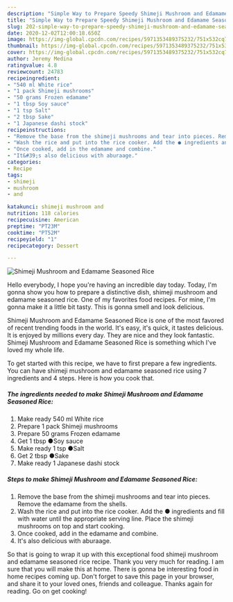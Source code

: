 ```yaml
---
description: "Simple Way to Prepare Speedy Shimeji Mushroom and Edamame Seasoned Rice"
title: "Simple Way to Prepare Speedy Shimeji Mushroom and Edamame Seasoned Rice"
slug: 202-simple-way-to-prepare-speedy-shimeji-mushroom-and-edamame-seasoned-rice
date: 2020-12-02T12:00:18.650Z
image: https://img-global.cpcdn.com/recipes/5971353489375232/751x532cq70/shimeji-mushroom-and-edamame-seasoned-rice-recipe-main-photo.jpg
thumbnail: https://img-global.cpcdn.com/recipes/5971353489375232/751x532cq70/shimeji-mushroom-and-edamame-seasoned-rice-recipe-main-photo.jpg
cover: https://img-global.cpcdn.com/recipes/5971353489375232/751x532cq70/shimeji-mushroom-and-edamame-seasoned-rice-recipe-main-photo.jpg
author: Jeremy Medina
ratingvalue: 4.8
reviewcount: 24783
recipeingredient:
- "540 ml White rice"
- "1 pack Shimeji mushrooms"
- "50 grams Frozen edamame"
- "1 tbsp Soy sauce"
- "1 tsp Salt"
- "2 tbsp Sake"
- "1 Japanese dashi stock"
recipeinstructions:
- "Remove the base from the shimeji mushrooms and tear into pieces. Remove the edamame from the shells."
- "Wash the rice and put into the rice cooker. Add the ● ingredients and fill with water until the appropriate serving line. Place the shimeji mushrooms on top and start cooking."
- "Once cooked, add in the edamame and combine."
- "It&#39;s also delicious with aburaage."
categories:
- Recipe
tags:
- shimeji
- mushroom
- and

katakunci: shimeji mushroom and 
nutrition: 118 calories
recipecuisine: American
preptime: "PT23M"
cooktime: "PT52M"
recipeyield: "1"
recipecategory: Dessert

---
```



![Shimeji Mushroom and Edamame Seasoned Rice](https://img-global.cpcdn.com/recipes/5971353489375232/751x532cq70/shimeji-mushroom-and-edamame-seasoned-rice-recipe-main-photo.jpg)

Hello everybody, I hope you're having an incredible day today. Today, I'm gonna show you how to prepare a distinctive dish, shimeji mushroom and edamame seasoned rice. One of my favorites food recipes. For mine, I'm gonna make it a little bit tasty. This is gonna smell and look delicious.



Shimeji Mushroom and Edamame Seasoned Rice is one of the most favored of recent trending foods in the world. It's easy, it's quick, it tastes delicious. It is enjoyed by millions every day. They are nice and they look fantastic. Shimeji Mushroom and Edamame Seasoned Rice is something which I've loved my whole life.


To get started with this recipe, we have to first prepare a few ingredients. You can have shimeji mushroom and edamame seasoned rice using 7 ingredients and 4 steps. Here is how you cook that.

<!--inarticleads1-->

##### The ingredients needed to make Shimeji Mushroom and Edamame Seasoned Rice:

1. Make ready 540 ml White rice
1. Prepare 1 pack Shimeji mushrooms
1. Prepare 50 grams Frozen edamame
1. Get 1 tbsp ●Soy sauce
1. Make ready 1 tsp ●Salt
1. Get 2 tbsp ●Sake
1. Make ready 1 Japanese dashi stock




<!--inarticleads2-->

##### Steps to make Shimeji Mushroom and Edamame Seasoned Rice:

1. Remove the base from the shimeji mushrooms and tear into pieces. Remove the edamame from the shells.
1. Wash the rice and put into the rice cooker. Add the ● ingredients and fill with water until the appropriate serving line. Place the shimeji mushrooms on top and start cooking.
1. Once cooked, add in the edamame and combine.
1. It&#39;s also delicious with aburaage.




So that is going to wrap it up with this exceptional food shimeji mushroom and edamame seasoned rice recipe. Thank you very much for reading. I am sure that you will make this at home. There is gonna be interesting food in home recipes coming up. Don't forget to save this page in your browser, and share it to your loved ones, friends and colleague. Thanks again for reading. Go on get cooking!
